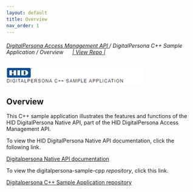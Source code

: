 ```yaml
---
layout: default
title: Overview
nav_order: 1
---
```

###### [DigitalPersona Access Management API ](https://hidglobal.github.io/digitalpersona-access-management-api/)/ DigitalPersona C++ Sample Application / Overview&nbsp;&nbsp;&nbsp;&nbsp;&nbsp;&nbsp;[\| View Repo \|](https://github.com/hidglobal/digitalpersona-native-api)  

![](assets/DP-DPAM-sample-cpp.png)    

## Overview

This C++ sample application illustrates the features and functions of the HID DigitalPersona Native API, part of the  HID DigitalPersona Access Management API.

To view the HID DigitalPersona Native API documentation, click the following link.

[Digitalpersona Native API  documentation](https://hidglobal.github.io/digitalpersona-native-api/)  

To view the digitalpersona-sample-cpp *repository*,  click this link.

[Digitalpersona C++ Sample Application  repository](https://github.com/hidglobal/digitalpersona-sample-cpp/)

